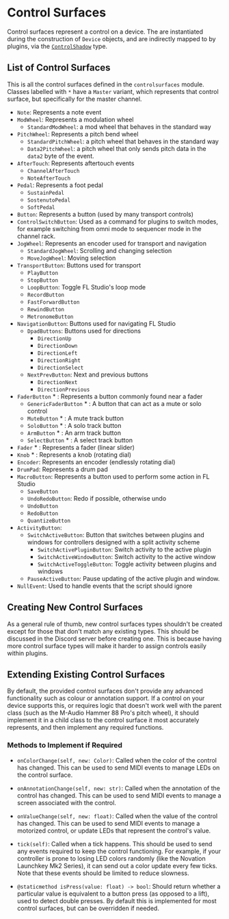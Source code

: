 
# Control Surfaces

Control surfaces represent a control on a device. The are instantiated during
the construction of `Device` objects, and are indirectly mapped to by plugins,
via the [`ControlShadow`](../plugins/controlshadow.md) type.

## List of Control Surfaces

This is all the control surfaces defined in the `controlsurfaces` module.
Classes labelled with `*` have a `Master` variant, which represents that
control surface, but specifically for the master channel.

* `Note`: Represents a note event
* `ModWheel`: Represents a modulation wheel
    * `StandardModWheel`: a mod wheel that behaves in the standard way
* `PitchWheel`: Represents a pitch bend wheel
    * `StandardPitchWheel`: a pitch wheel that behaves in the standard way
    * `Data2PitchWheel`: a pitch wheel that only sends pitch data in the
      `data2` byte of the event.
* `AfterTouch`: Represents aftertouch events
    * `ChannelAfterTouch`
    * `NoteAfterTouch`
* `Pedal`: Represents a foot pedal
    * `SustainPedal`
    * `SostenutoPedal`
    * `SoftPedal`
* `Button`: Represents a button (used by many transport controls)
* `ControlSwitchButton`: Used as a command for plugins to switch modes, for
  example switching from omni mode to sequencer mode in the channel rack.
* `JogWheel`: Represents an encoder used for transport and navigation
    * `StandardJogWheel`: Scrolling and changing selection
    * `MoveJogWheel`: Moving selection
* `TransportButton`: Buttons used for transport
    * `PlayButton`
    * `StopButton`
    * `LoopButton`: Toggle FL Studio's loop mode
    * `RecordButton`
    * `FastForwardButton`
    * `RewindButton`
    * `MetronomeButton`
* `NavigationButton`: Buttons used for navigating FL Studio
    * `DpadButtons`: Buttons used for directions
        * `DirectionUp`
        * `DirectionDown`
        * `DirectionLeft`
        * `DirectionRight`
        * `DirectionSelect`
    * `NextPrevButton`: Next and previous buttons
        * `DirectionNext`
        * `DirectionPrevious`
* `FaderButton` * : Represents a button commonly found near a fader
    * `GenericFaderButton` * : A button that can act as a mute or solo control
    * `MuteButton` * : A mute track button
    * `SoloButton` * : A solo track button
    * `ArmButton` * : An arm track button
    * `SelectButton` * : A select track button
* `Fader` * : Represents a fader (linear slider)
* `Knob` * : Represents a knob (rotating dial)
* `Encoder`: Represents an encoder (endlessly rotating dial)
* `DrumPad`: Represents a drum pad
* `MacroButton`: Represents a button used to perform some action in FL Studio
    * `SaveButton`
    * `UndoRedoButton`: Redo if possible, otherwise undo
    * `UndoButton`
    * `RedoButton`
    * `QuantizeButton`
* `ActivityButton`:
    * `SwitchActiveButton`: Button that switches between plugins and windows
      for controllers designed with a split activity scheme
        * `SwitchActivePluginButton`: Switch activity to the active plugin
        * `SwitchActiveWindowButton`: Switch activity to the active window
        * `SwitchActiveToggleButton`: Toggle activity between plugins and
          windows
    * `PauseActiveButton`: Pause updating of the active plugin and window.
* `NullEvent`: Used to handle events that the script should ignore

## Creating New Control Surfaces

As a general rule of thumb, new control surfaces types shouldn't be created
except for those that don't match any existing types. This should be discussed
in the Discord server before creating one. This is because having more control
surface types will make it harder to assign controls easily within plugins.

## Extending Existing Control Surfaces

By default, the provided control surfaces don't provide any advanced
functionality such as colour or annotation support. If a control on your device
supports this, or requires logic that doesn't work well with the parent class
(such as the M-Audio Hammer 88 Pro's pitch wheel), it should implement it in a
child class to the control surface it most accurately represents, and then
implement any required functions.

### Methods to Implement if Required
* `onColorChange(self, new: Color)`: Called when the color of the control has
  changed. This can be used to send MIDI events to manage LEDs on the control
  surface.

* `onAnnotationChange(self, new: str)`: Called when the annotation of the
  control has changed. This can be used to send MIDI events to manage a screen
  associated with the control.

* `onValueChange(self, new: float)`: Called when the value of the control has
  changed. This can be used to send MIDI events to manage a motorized control,
  or update LEDs that represent the control's value.

* `tick(self)`: Called when a tick happens. This should be used to send any
  events required to keep the control functioning. For example, if your
  controller is prone to losing LED colors randomly (like the Novation
  Launchkey Mk2 Series), it can send out a color update every few ticks. Note
  that these events should be limited to reduce slowness.

* `@staticmethod isPress(value: float) -> bool`: Should return whether a
  particular value is equivalent to a button press (as opposed to a lift), used
  to detect double presses. By default this is implemented for most control
  surfaces, but can be overridden if needed.
